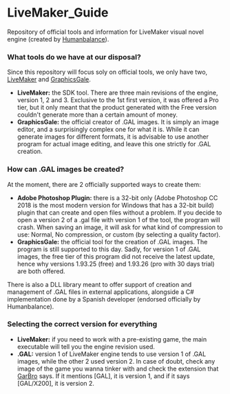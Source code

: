 # LiveMaker_Guide
Repository of official tools and information for LiveMaker visual novel engine (created by [Humanbalance](https://humanbalance.net/)).

### What tools do we have at our disposal?
Since this repository will focus soly on official tools, we only have two, [LiveMaker](https://livemaker.net/) and [GraphicsGale](https://graphicsgale.com/us/).

- **LiveMaker:** the SDK tool. There are three main revisions of the engine, version 1, 2 and 3. Exclusive to the 1st first version, it was offered a Pro tier, but it only meant that the product generated with the Free version couldn't generate more than a certain amount of money.
- **GraphicsGale:** the official creator of .GAL images. It is simply an image editor, and a surprisingly complex one for what it is. While it can generate images for different formats, it is advisable to use another program for actual image editing, and leave this one strictly for .GAL creation.

### How can .GAL images be created?
At the moment, there are 2 officially supported ways to create them:
- **Adobe Photoshop Plugin:** there is a 32-bit only (Adobe Photoshop CC 2018 is the most modern version for Windows that has a 32-bit build) plugin that can create and open files without a problem. If you decide to open a version 2 of a .gal file with version 1 of the tool, the program will crash. When saving an image, it will ask for what kind of compression to use: Normal, No compression, or custom (by selecting a quality factor).
- **GraphicsGale:** the official tool for the creation of .GAL images. The program is still supported to this day. Sadly, for version 1 of .GAL images, the free tier of this program did not receive the latest update, hence why versions 1.93.25 (free) and 1.93.26 (pro with 30 days trial) are both offered.

There is also a DLL library meant to offer support of creation and management of .GAL files in external applications, alongside a C# implementation done by a Spanish developer (endorsed officially by Humanbalance).

### Selecting the correct version for everything
- **LiveMaker:** if you need to work with a pre-existing game, the main executable will tell you the engine revision used.
- **.GAL:** version 1 of LiveMaker engine tends to use version 1 of .GAL images, while the other 2 used version 2. In case of doubt, check any image of the game you wanna tinker with and check the extension that [GarBro](https://github.com/crskycode/GARbro/) says. If it mentions [GAL], it is version 1, and if it says [GAL/X200], it is version 2.
